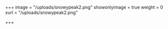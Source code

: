 +++
image = "/uploads/snowypeak2.png"
showonlyimage = true
weight = 0
xurl = "/uploads/snowypeak2.png"

+++

